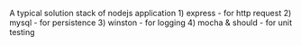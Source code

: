 A typical solution stack of nodejs application 
	1) express - for http request 
  2) mysql - for persistence 
  3) winston - for logging 
  4) mocha & should - for unit testing

